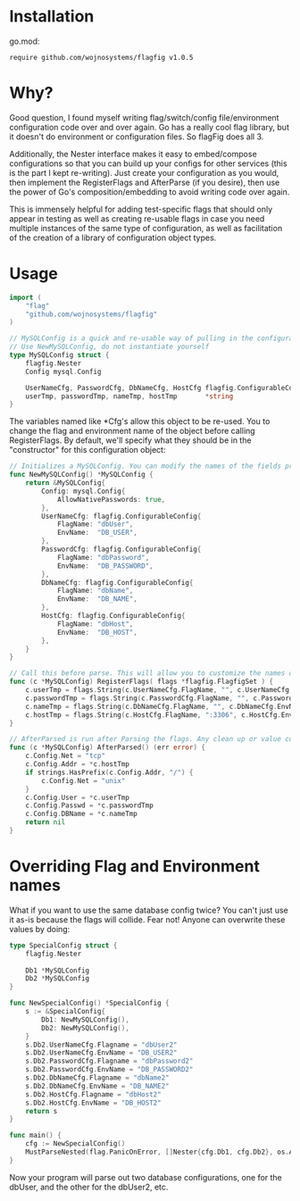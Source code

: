 # Installation

go.mod:
```
require github.com/wojnosystems/flagfig v1.0.5
```

# Why?

Good question, I found myself writing flag/switch/config file/environment configuration code over and over again. Go has a really cool flag library, but it doesn't do environment or configuration files. So flagFig does all 3.

Additionally, the Nester interface makes it easy to embed/compose configurations so that you can build up your configs for other services (this is the part I kept re-writing). Just create your configuration as you would, then implement the RegisterFlags and AfterParse (if you desire), then use the power of Go's composition/embedding to avoid writing code over again.

This is immensely helpful for adding test-specific flags that should only appear in testing as well as creating re-usable flags in case you need multiple instances of the same type of configuration, as well as facilitation of the creation of a library of configuration object types.

# Usage



```go
import (
	"flag"
	"github.com/wojnosystems/flagfig"
)

// MySQLConfig is a quick and re-usable way of pulling in the configuration for a MySQL server
// Use NewMySQLConfig, do not instantiate yourself
type MySQLConfig struct {
	flagfig.Nester
	Config mysql.Config

	UserNameCfg, PasswordCfg, DbNameCfg, HostCfg flagfig.ConfigurableConfig
	userTmp, passwordTmp, nameTmp, hostTmp       *string
}
```

The variables named like *Cfg's allow this object to be re-used. You to change the flag and environment name of the object before calling RegisterFlags. By default, we'll specify what they should be in the "constructor" for this configuration object:

```go
// Initializes a MySQLConfig. You can modify the names of the fields prior to calling RegisterFlags
func NewMySQLConfig() *MySQLConfig {
	return &MySQLConfig{
		Config: mysql.Config{
			AllowNativePasswords: true,
		},
		UserNameCfg: flagfig.ConfigurableConfig{
			FlagName: "dbUser",
			EnvName:  "DB_USER",
		},
		PasswordCfg: flagfig.ConfigurableConfig{
			FlagName: "dbPassword",
			EnvName:  "DB_PASSWORD",
		},
		DbNameCfg: flagfig.ConfigurableConfig{
			FlagName: "dbName",
			EnvName:  "DB_NAME",
		},
		HostCfg: flagfig.ConfigurableConfig{
			FlagName: "dbHost",
			EnvName:  "DB_HOST",
		},
	}
}

// Call this before parse. This will allow you to customize the names of fields, if you desire
func (c *MySQLConfig) RegisterFlags( flags *flagfig.FlagfigSet ) {
	c.userTmp = flags.String(c.UserNameCfg.FlagName, "", c.UserNameCfg.EnvName, "the user to connect to MySQL with")
	c.passwordTmp = flags.String(c.PasswordCfg.FlagName, "", c.PasswordCfg.EnvName, "the password to connect to MySQL with")
	c.nameTmp = flags.String(c.DbNameCfg.FlagName, "", c.DbNameCfg.EnvName, "the database/schema to connect to")
	c.hostTmp = flags.String(c.HostCfg.FlagName, ":3306", c.HostCfg.EnvName, "the host address in the form of HOSTNAME:PORT or the unix socket address in the form of: /path/to/mysql.sock")
}

// AfterParsed is run after Parsing the flags. Any clean up or value coalescing that needs to be done should be done in this
func (c *MySQLConfig) AfterParsed() (err error) {
	c.Config.Net = "tcp"
	c.Config.Addr = *c.hostTmp
	if strings.HasPrefix(c.Config.Addr, "/") {
		c.Config.Net = "unix"
	}
	c.Config.User = *c.userTmp
	c.Config.Passwd = *c.passwordTmp
	c.Config.DBName = *c.nameTmp
	return nil
}
```

# Overriding Flag and Environment names

What if you want to use the same database config twice? You can't just use it as-is because the flags will collide. Fear not! Anyone can overwrite these values by doing:

```go
type SpecialConfig struct {
	flagfig.Nester
	
	Db1 *MySQLConfig
	Db2 *MySQLConfig
}

func NewSpecialConfig() *SpecialConfig {
	s := &SpecialConfig{
		Db1: NewMySQLConfig(),
		Db2: NewMySQLConfig(),
	}
	s.Db2.UserNameCfg.Flagname = "dbUser2"
	s.Db2.UserNameCfg.EnvName = "DB_USER2"
	s.Db2.PasswordCfg.Flagname = "dbPassword2"
	s.Db2.PasswordCfg.EnvName = "DB_PASSWORD2"
	s.Db2.DbNameCfg.Flagname = "dbName2"
	s.Db2.DbNameCfg.EnvName = "DB_NAME2"
	s.Db2.HostCfg.Flagname = "dbHost2"
	s.Db2.HostCfg.EnvName = "DB_HOST2"
	return s
}

func main() {
	cfg := NewSpecialConfig()
	MustParseNested(flag.PanicOnError, []Nester{cfg.Db1, cfg.Db2}, os.Args[1:])
}
```

Now your program will parse out two database configurations, one for the dbUser, and the other for the dbUser2, etc.
